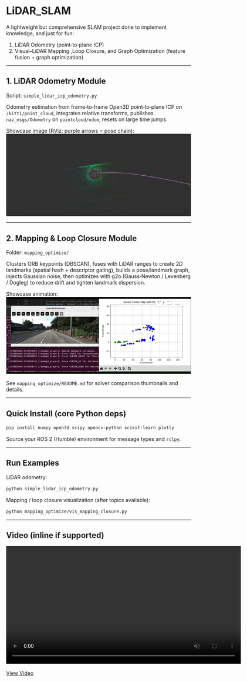 # LiDAR_SLAM

A lightweight but comprehensive SLAM project done to implement knowledge, and just for fun:

1. LiDAR Odometry (point‑to‑plane ICP)
2. Visual–LiDAR Mapping ,Loop Closure, and Graph Optimization (feature fusion + graph optimization)

---
## 1. LiDAR Odometry Module
Script: `simple_lidar_icp_odometry.py`

Odometry estimation from frame‑to‑frame Open3D point‑to‑plane ICP on `/kitti/point_cloud`, integrates relative transforms, publishes `nav_msgs/Odometry` on `pointcloud/odom`, resets on large time jumps.

Showcase image (RViz: purple arrows = pose chain):
![LiDAR Odometry Visualization](readme_files/img.png)

---
## 2. Mapping & Loop Closure Module
Folder: `mapping_optimize/`

Clusters ORB keypoints (DBSCAN), fuses with LiDAR ranges to create 2D landmarks (spatial hash + descriptor gating), builds a pose/landmark graph, injects Gaussian noise, then optimizes with g2o (Gauss‑Newton / Levenberg / Dogleg) to reduce drift and tighten landmark dispersion.

Showcase animation:
![Mapping & Optimization](readme_files/mapping.gif)

See `mapping_optimize/README.md` for solver comparison thumbnails and details.

---
## Quick Install (core Python deps)
```bash
pip install numpy open3d scipy opencv-python scikit-learn plotly
```
Source your ROS 2 (Humble) environment for message types and `rclpy`.

---
## Run Examples
LiDAR odometry:
```bash
python simple_lidar_icp_odometry.py
```
Mapping / loop closure visualization (after topics available):
```bash
python mapping_optimize/vis_mapping_closure.py
```

---
## Video (inline if supported)
<video src="readme_files/vid.mp4" controls loop muted playsinline width="640"></video>

[View Video](readme_files/vid.mp4)
